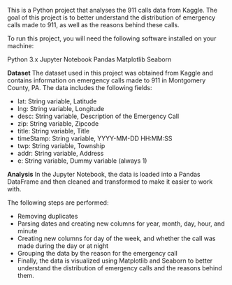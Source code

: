 This is a Python project that analyses the 911 calls data from Kaggle. The goal of this project is to better understand the distribution of 
emergency calls made to 911, as well as the reasons behind these calls.


To run this project, you will need the following software installed on your machine:

Python 3.x
Jupyter Notebook
Pandas
Matplotlib
Seaborn

**Dataset**
The dataset used in this project was obtained from Kaggle and contains information on emergency calls made to 911 in Montgomery County, PA. 
The data includes the following fields:

- lat: String variable, Latitude
- lng: String variable, Longitude
- desc: String variable, Description of the Emergency Call
- zip: String variable, Zipcode
- title: String variable, Title
- timeStamp: String variable, YYYY-MM-DD HH:MM:SS
- twp: String variable, Township
- addr: String variable, Address
- e: String variable, Dummy variable (always 1)

**Analysis**
In the Jupyter Notebook, the data is loaded into a Pandas DataFrame and then cleaned and transformed to make it easier to work with. 

The following steps are performed:

- Removing duplicates
- Parsing dates and creating new columns for year, month, day, hour, and minute
- Creating new columns for day of the week, and whether the call was made during the day or at night
- Grouping the data by the reason for the emergency call
- Finally, the data is visualized using Matplotlib and Seaborn to better understand the distribution of emergency calls and the reasons behind them.

